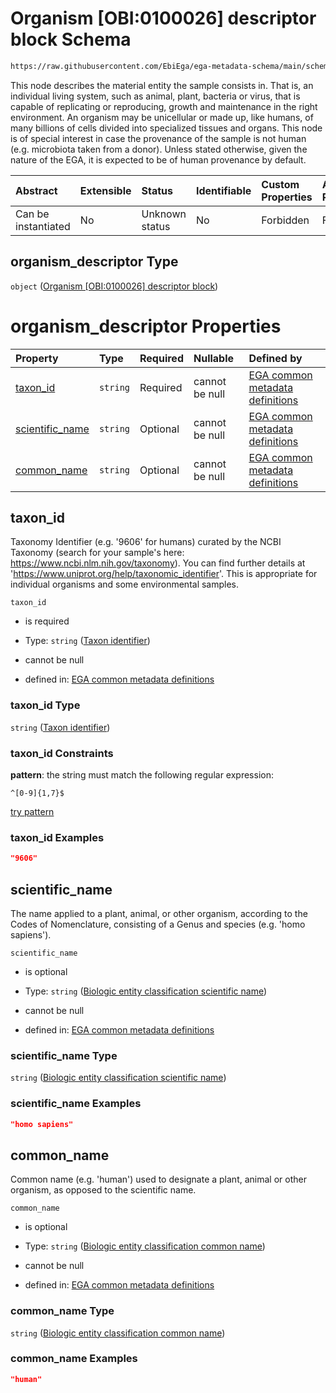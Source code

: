 # Organism \[OBI:0100026] descriptor block Schema

```txt
https://raw.githubusercontent.com/EbiEga/ega-metadata-schema/main/schemas/EGA.sample.json#/properties/organism_descriptor
```

This node describes the material entity the sample consists in. That is, an individual living system, such as animal, plant, bacteria or virus, that is capable of replicating or reproducing, growth and maintenance in the right environment. An organism may be unicellular or made up, like humans, of many billions of cells divided into specialized tissues and organs. This node is of special interest in case the provenance of the sample is not human (e.g. microbiota taken from a donor). Unless stated otherwise, given the nature of the EGA, it is expected to be of human provenance by default.

| Abstract            | Extensible | Status         | Identifiable | Custom Properties | Additional Properties | Access Restrictions | Defined In                                                                   |
| :------------------ | :--------- | :------------- | :----------- | :---------------- | :-------------------- | :------------------ | :--------------------------------------------------------------------------- |
| Can be instantiated | No         | Unknown status | No           | Forbidden         | Forbidden             | none                | [EGA.sample.json\*](../../../schemas/EGA.sample.json "open original schema") |

## organism\_descriptor Type

`object` ([Organism \[OBI:0100026\] descriptor block](ega-12-definitions-organism-obi0100026-descriptor-block.md))

# organism\_descriptor Properties

| Property                             | Type     | Required | Nullable       | Defined by                                                                                                                                                                                                                                                                                                                  |
| :----------------------------------- | :------- | :------- | :------------- | :-------------------------------------------------------------------------------------------------------------------------------------------------------------------------------------------------------------------------------------------------------------------------------------------------------------------------- |
| [taxon\_id](#taxon_id)               | `string` | Required | cannot be null | [EGA common metadata definitions](ega-12-definitions-organism-obi0100026-descriptor-block-properties-taxon-identifier.md "https://raw.githubusercontent.com/EbiEga/ega-metadata-schema/main/schemas/EGA.common-definitions.json#/definitions/organism_descriptor/properties/taxon_id")                                      |
| [scientific\_name](#scientific_name) | `string` | Optional | cannot be null | [EGA common metadata definitions](ega-12-definitions-organism-obi0100026-descriptor-block-properties-biologic-entity-classification-scientific-name.md "https://raw.githubusercontent.com/EbiEga/ega-metadata-schema/main/schemas/EGA.common-definitions.json#/definitions/organism_descriptor/properties/scientific_name") |
| [common\_name](#common_name)         | `string` | Optional | cannot be null | [EGA common metadata definitions](ega-12-definitions-organism-obi0100026-descriptor-block-properties-biologic-entity-classification-common-name.md "https://raw.githubusercontent.com/EbiEga/ega-metadata-schema/main/schemas/EGA.common-definitions.json#/definitions/organism_descriptor/properties/common_name")         |

## taxon\_id

Taxonomy Identifier (e.g. '9606' for humans) curated by the NCBI Taxonomy (search for your sample's here: <https://www.ncbi.nlm.nih.gov/taxonomy>). You can find further details at '<https://www.uniprot.org/help/taxonomic_identifier>'. This is appropriate for individual organisms and some environmental samples.

`taxon_id`

*   is required

*   Type: `string` ([Taxon identifier](ega-12-definitions-organism-obi0100026-descriptor-block-properties-taxon-identifier.md))

*   cannot be null

*   defined in: [EGA common metadata definitions](ega-12-definitions-organism-obi0100026-descriptor-block-properties-taxon-identifier.md "https://raw.githubusercontent.com/EbiEga/ega-metadata-schema/main/schemas/EGA.common-definitions.json#/definitions/organism_descriptor/properties/taxon_id")

### taxon\_id Type

`string` ([Taxon identifier](ega-12-definitions-organism-obi0100026-descriptor-block-properties-taxon-identifier.md))

### taxon\_id Constraints

**pattern**: the string must match the following regular expression:&#x20;

```regexp
^[0-9]{1,7}$
```

[try pattern](https://regexr.com/?expression=%5E%5B0-9%5D%7B1%2C7%7D%24 "try regular expression with regexr.com")

### taxon\_id Examples

```json
"9606"
```

## scientific\_name

The name applied to a plant, animal, or other organism, according to the Codes of Nomenclature, consisting of a Genus and species (e.g. 'homo sapiens').

`scientific_name`

*   is optional

*   Type: `string` ([Biologic entity classification scientific name](ega-12-definitions-organism-obi0100026-descriptor-block-properties-biologic-entity-classification-scientific-name.md))

*   cannot be null

*   defined in: [EGA common metadata definitions](ega-12-definitions-organism-obi0100026-descriptor-block-properties-biologic-entity-classification-scientific-name.md "https://raw.githubusercontent.com/EbiEga/ega-metadata-schema/main/schemas/EGA.common-definitions.json#/definitions/organism_descriptor/properties/scientific_name")

### scientific\_name Type

`string` ([Biologic entity classification scientific name](ega-12-definitions-organism-obi0100026-descriptor-block-properties-biologic-entity-classification-scientific-name.md))

### scientific\_name Examples

```json
"homo sapiens"
```

## common\_name

Common name (e.g. 'human') used to designate a plant, animal or other organism, as opposed to the scientific name.

`common_name`

*   is optional

*   Type: `string` ([Biologic entity classification common name](ega-12-definitions-organism-obi0100026-descriptor-block-properties-biologic-entity-classification-common-name.md))

*   cannot be null

*   defined in: [EGA common metadata definitions](ega-12-definitions-organism-obi0100026-descriptor-block-properties-biologic-entity-classification-common-name.md "https://raw.githubusercontent.com/EbiEga/ega-metadata-schema/main/schemas/EGA.common-definitions.json#/definitions/organism_descriptor/properties/common_name")

### common\_name Type

`string` ([Biologic entity classification common name](ega-12-definitions-organism-obi0100026-descriptor-block-properties-biologic-entity-classification-common-name.md))

### common\_name Examples

```json
"human"
```
